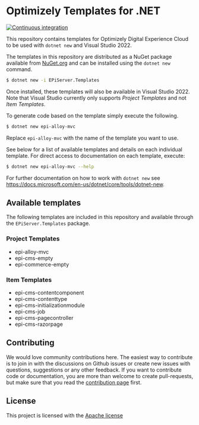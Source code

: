 # Optimizely Templates for .NET

[![Continuous integration](https://github.com/episerver/content-templates/actions/workflows/ci.yml/badge.svg)](https://github.com/episerver/content-templates/actions/workflows/ci.yml)

This repository contains templates for Optimizely Digital Experience Cloud to be used with `dotnet new` and Visual Studio 2022.

The templates in this repository are distributed as a NuGet package available from [NuGet.org](https://www.nuget.org/packages/EPiServer.Templates/) and can be installed using the `dotnet new` command.

```bash
$ dotnet new -i EPiServer.Templates
```

Once installed, these templates will also be available in Visual Studio 2022.
Note that Visual Studio currently only supports *Project Templates* and not *Item Templates*.

To generate code based on the template simply execute the following.

```bash
$ dotnet new epi-alloy-mvc
```

Replace `epi-alloy-mvc` with the name of the template you want to use. 

See below for a list of available templates and details on each individual template. For direct access to documentation on each template, execute:

```bash
$ dotnet new epi-alloy-mvc --help
```

For further documentation on how to work with `dotnet new` see https://docs.microsoft.com/en-us/dotnet/core/tools/dotnet-new.

## Available templates

The following templates are included in this repository and available through the `EPiServer.Templates` package.

### Project Templates

- epi-alloy-mvc
- epi-cms-empty
- epi-commerce-empty


### Item Templates

- epi-cms-contentcomponent
- epi-cms-contenttype
- epi-cms-initializationmodule
- epi-cms-job
- epi-cms-pagecontroller
- epi-cms-razorpage

## Contributing

We would love community contributions here. The easiest way to contribute is to join in with the discussions on Github issues or create new issues with questions, suggestions or any other feedback. 
If you want to contribute code or documentation, you are more than welcome to create pull-requests, but make sure that you read the [contribution page](CONTRIBUTING.md) first.

## License

This project is licensed with the [Apache license](LICENSE.md)

